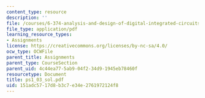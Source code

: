 ```yaml
---
content_type: resource
description: ''
file: /courses/6-374-analysis-and-design-of-digital-integrated-circuits-fall-2003/151adc5717d8b3c7e34e2761972124f8_ps1_03_sol.pdf
file_type: application/pdf
learning_resource_types:
- Assignments
license: https://creativecommons.org/licenses/by-nc-sa/4.0/
ocw_type: OCWFile
parent_title: Assignments
parent_type: CourseSection
parent_uid: 4c44ea77-5ab9-04f2-34d9-1945eb78460f
resourcetype: Document
title: ps1_03_sol.pdf
uid: 151adc57-17d8-b3c7-e34e-2761972124f8
---
```

